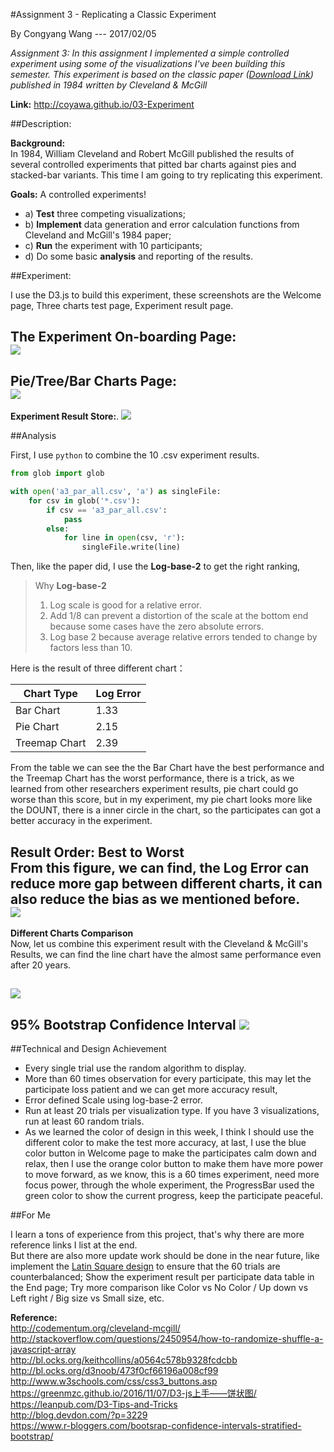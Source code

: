 #Assignment 3 - Replicating a Classic Experiment

By Congyang Wang --- 2017/02/05

*Assignment 3: In this assignment I implemented a simple controlled experiment using some of the visualizations I've been building this semester. This experiment is based on the classic paper ([Download Link](http://www.math.pku.edu.cn/teachers/xirb/Courses/biostatistics/Biostatistics2016/GraphicalPerception_Jasa1984.pdf))  published in 1984 written by Cleveland & McGill*   
  
**Link:** http://coyawa.github.io/03-Experiment

##Description:

**Background:**   
In 1984, William Cleveland and Robert McGill published the results of several controlled experiments that pitted bar charts against pies and stacked-bar variants. This time I am going to try replicating this experiment.

**Goals:**
A controlled experiments!

 * a) **Test** three competing visualizations;
 * b) **Implement** data generation and error calculation functions from Cleveland and McGill's 1984 paper;
 * c) **Run** the experiment with 10 participants;
 * d) Do some basic **analysis** and reporting of the results.

##Experiment:  

I use the D3.js to build this experiment,  these screenshots are the Welcome page, Three charts test page, Experiment result page.  

**The Experiment On-boarding Page:**  
![](https://ww2.sinaimg.cn/large/006tKfTcgy1fcinwoe8x7j31680neacv.jpg)
---  
**Pie/Tree/Bar Charts Page:**  
![](https://ww1.sinaimg.cn/large/006tKfTcgy1fcio7vgxe5j31kw0pw0x6.jpg)
---
**Experiment Result Store:**. 
![](https://ww2.sinaimg.cn/large/006tKfTcgy1fciu1s0csij30z80z4442.jpg)

##Analysis

First, I use `python` to combine the 10 .csv experiment results.
 
```Python  
from glob import glob

with open('a3_par_all.csv', 'a') as singleFile:
    for csv in glob('*.csv'):
        if csv == 'a3_par_all.csv':
            pass
        else:
            for line in open(csv, 'r'):
                singleFile.write(line)
```  

Then, like the paper did, I use the **Log-base-2** to get the right ranking, 
> Why **Log-base-2**  
> 1. Log scale is good for a relative error.  
> 2. Add 1/8 can prevent a distortion of the scale at the bottom end because some cases have the zero absolute errors.  
> 3. Log base 2 because average relative errors tended to change by factors less than 10.

Here is the result of three different chart：

| Chart Type | Log Error |
| --- | --- |
| Bar Chart | 1.33  |
| Pie Chart | 2.15 |
| Treemap Chart | 2.39 |

From the table we can see the the Bar Chart have the best performance and the Treemap Chart has the worst performance, there is a trick, as we learned from other researchers experiment results, pie chart could go worse than this score, but in my experiment, my pie chart looks more like the DOUNT, there is a inner circle in the chart, so the participates can got a better accuracy in the experiment.

**Result Order: Best to Worst**  
From this figure, we can find, the Log Error can reduce more gap between different charts, it can also reduce the bias as we mentioned before.  
![](https://ww2.sinaimg.cn/large/006tKfTcgy1fciurfrz8mj31520ygact.jpg)  
---
**Different Charts Comparison**  
Now, let us combine this experiment result with the Cleveland & McGill's Results, we can find the line chart have the almost same performance even after 20 years.

![](https://ww2.sinaimg.cn/large/006tKfTcgy1fciy0y8mt6j31b80tcq59.jpg)
---
**95% Bootstrap Confidence Interval** 
![](https://ww2.sinaimg.cn/large/006tKfTcgy1fciyrz2iooj31800pw3zj.jpg)
---
##Technical and Design Achievement
* Every single trial use the random algorithm to display.
* More than 60 times observation for every participate, this may let the participate loss patient and we can get more accuracy result, 
* Error defined Scale using log-base-2 error. 
* Run at least 20 trials per visualization type. If you have 3 visualizations, run at least 60 random trials.
* As we learned the color of design in this week, I think I should use the different color to make the test more accuracy, at last, I use the blue color button in Welcome page to make the participates calm down and relax, then I use the orange color button to make them have more power to move forward, as we know, this is a 60 times experiment, need more focus power, through the whole experiment, the ProgressBar used the green color to show the current progress, keep the participate peaceful.

##For Me

I learn a tons of experience from this project, that's why there are more reference links I list at the end.  
But there are also more update work should be done in the near future, like implement the [Latin Square design](http://en.wikipedia.org/wiki/Latin_square) to ensure that the 60 trials are counterbalanced; Show the experiment result per participate data table in the End page; Try more comparison like Color vs No Color / Up down vs Left right / Big size vs Small size, etc.

**Reference:**   
http://codementum.org/cleveland-mcgill/  
http://stackoverflow.com/questions/2450954/how-to-randomize-shuffle-a-javascript-array  
http://bl.ocks.org/keithcollins/a0564c578b9328fcdcbb  
http://bl.ocks.org/d3noob/473f0cf66196a008cf99  
http://www.w3schools.com/css/css3_buttons.asp  
https://greenmzc.github.io/2016/11/07/D3-js上手——饼状图/   
https://leanpub.com/D3-Tips-and-Tricks  
http://blog.devdon.com/?p=3229  
https://www.r-bloggers.com/bootsrap-confidence-intervals-stratified-bootstrap/



